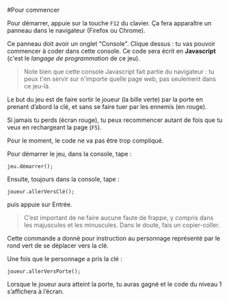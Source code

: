 #Pour commencer

Pour démarrer, appuie sur la touche `F12` du clavier. Ça fera
apparaître un panneau dans le navigateur (Firefox ou Chrome).

Ce panneau doit avoir un onglet "Console". Clique dessus : tu vas
pouvoir commencer à coder dans cette console. Ce code sera écrit en
**Javascript** (c'est le *langage de programmation* de ce jeu).

>Note bien que cette console Javascript fait partie du navigateur :
tu peux t'en servir sur n'importe quelle page web, pas seulement dans
ce jeu-là.


Le but du jeu est de faire sortir le joueur (la bille verte) par la
porte en prenant d’abord la clé, et sans se faire tuer par les
ennemis (en rouge).

Si jamais tu perds (écran rouge), tu peux recommencer autant de fois
que tu veux en rechargeant la page (`F5`).

Pour le moment, le code ne va pas être trop compliqué.

Pour démarrer le jeu, dans la console, tape :
```
jeu.démarrer();
```

Ensuite, toujours dans la console, tape :

```
joueur.allerVersClé();
```

puis appuie sur Entrée.

>C’est important de ne faire aucune faute de frappe, y compris dans
>les majuscules et les minuscules. Dans le doute, fais un copier-coller.

Cette commande a donné pour instruction au personnage représenté par
le rond vert de se déplacer vers la clé.

Une fois que le personnage a pris la clé :

```
joueur.allerVersPorte();
```

Lorsque le joueur aura atteint la porte, tu auras gagné et le code
du niveau 1 s’affichera à l’écran.